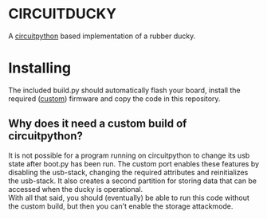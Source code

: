 # CIRCUITDUCKY
A [circuitpython](https://github.com/adafruit/circuitpython) based implementation of a rubber ducky.

# Installing

The included build.py should automatically flash your board, install the required ([custom](https://github.com/nopro263/circuitpython)) firmware and copy the code in this repository.

## Why does it need a custom build of circuitpython?
It is not possible for a program running on circuitpython to change its usb state after boot.py has been run. The custom port enables these features by disabling the usb-stack, changing the required attributes and reinitializes the usb-stack. It also creates a second partition for storing data that can be accessed when the ducky is operational. \
With all that said, you should (eventually) be able to run this code without the custom build, but then you can't enable the storage attackmode.